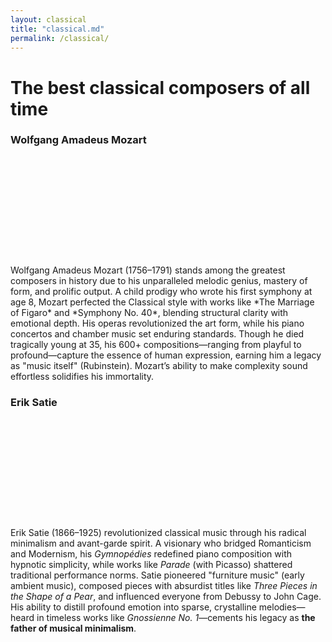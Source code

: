 ```yaml
---
layout: classical
title: "classical.md"
permalink: /classical/
---
```


<h1>The best classical composers of all time</h1>

<h3>Wolfgang Amadeus Mozart</h3>

<!-- embedd start -->

<div style="display: flex; justify-content: center; align-items: center; width: 100%; margin: 20px 0;">
  <wistia-player 
    media-id="kj3p97uwee" 
    aspect="1.0" 
    style="width: 150px; height: 150px;"
  ></wistia-player>
</div>

<script src="https://fast.wistia.com/player.js" async></script>
<script src="https://fast.wistia.com/embed/kj3p97uwee.js" async type="module"></script>
<style>
  wistia-player[media-id='kj3p97uwee']:not(:defined) { 
    background: center / contain no-repeat url('https://fast.wistia.com/embed/medias/kj3p97uwee/swatch'); 
    display: block; 
    filter: blur(5px); 
  }
</style>

<!-- embed end -->

<p>
  Wolfgang Amadeus Mozart (1756–1791) stands among the greatest composers in history due to his unparalleled melodic genius, mastery of form, and prolific output. A child prodigy who wrote his first symphony at age 8, Mozart perfected the Classical style with works like *The Marriage of Figaro* and *Symphony No. 40*, blending structural clarity with emotional depth. His operas revolutionized the art form, while his piano concertos and chamber music set enduring standards. Though he died tragically young at 35, his 600+ compositions—ranging from playful to profound—capture the essence of human expression, earning him a legacy as "music itself" (Rubinstein). Mozart’s ability to make complexity sound effortless solidifies his immortality.
</p>

<h3>Erik Satie</h3>

<!-- embedd start -->

<div style="display: flex; justify-content: center; align-items: center; width: 100%; margin: 20px 0;">
  <wistia-player 
    media-id="ucwldwic66" 
    aspect="1.0" 
    style="width: 150px; height: 150px;"
  ></wistia-player>
</div>

<script src="https://fast.wistia.com/player.js" async></script>
<script src="https://fast.wistia.com/embed/ucwldwic66.js" async type="module"></script>
<style>
  wistia-player[media-id='ucwldwic66']:not(:defined) { 
    background: center / contain no-repeat url('https://fast.wistia.com/embed/medias/ucwldwic66/swatch'); 
    display: block; 
    filter: blur(5px); 
  }
</style>

<!-- embedd end -->

<p>
  Erik Satie (1866–1925) revolutionized classical music through his radical minimalism and avant-garde spirit. 
  A visionary who bridged Romanticism and Modernism, his <i>Gymnopédies</i> redefined piano composition with 
  hypnotic simplicity, while works like <i>Parade</i> (with Picasso) shattered traditional performance norms. 
  Satie pioneered "furniture music" (early ambient music), composed pieces with absurdist titles like 
  <i>Three Pieces in the Shape of a Pear</i>, and influenced everyone from Debussy to John Cage. His ability 
  to distill profound emotion into sparse, crystalline melodies—heard in timeless works like 
  <i>Gnossienne No. 1</i>—cements his legacy as <strong>the father of musical minimalism</strong>.
</p>